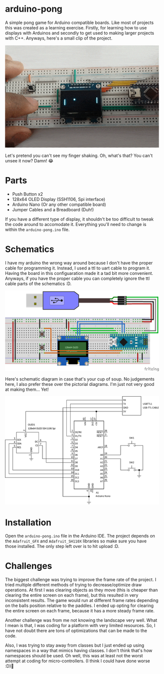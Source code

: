 # arduino-pong

A simple pong game for Arduino compatible boards.
Like most of projects this was created as a learning exercise.
Firstly, for learning how to use displays with Arduinos and
secondly to get used to making larger projects with C++.
Anyways, here's a small clip of the project.

![Game Over GIF](./images/arduino-pong-game-over.gif)

Let's pretend you can't see my finger shaking. Oh, what's that? You can't unsee it now? Damn! :joy:

# Parts

* Push Button x2
* 128x64 OLED Display (SSH1106, Spi interface)
* Arduino Nano (Or any other compatible board)
* Jumper Cables and a Breadboard (Duh!)

If you have a different type of display, it shouldn't be too difficult to tweak the code around to accomodate it. Everything you'll need to change is within the `arduino-pong.ino` file.

# Schematics

I have my arduino the wrong way around because I don't have the proper cable for programming it. Instead, I used a ttl to uart cable to program it. Having the board in this configuaration made it a tad bit more convenient. Anyways, if you have the proper cable you can completely ignore the ttl cable parts of the schematics :D.

![Pictorial Diagram](./images/arduino-pong-fritzing.png)

Here's schematic diagram in case that's your cup of soup. No judgements here, I also prefer these over the pictorial diagrams. I'm just not very good at making them... Yet!

![Schematic Diagram](./images/arduino-pong-schematic.png)

# Installation

Open the `arduino-pong.ino` file in the Arduino IDE. The project depends on the `Adafruit_GFX` and `Adafruit_SH110X` libraries so make sure you have those installed. The only step left over is to hit upload :D.

# Challenges

The biggest challenge was trying to improve the frame rate of the project.
I tried multiple different methods of trying to decrease/optimize draw operations.
At first I was clearing objects as they move (this is cheaper than clearing the entire screen on each frame),
but this resulted in very inconsistent results.
The game would run at different frame rates depending on the balls position relative to the paddles.
I ended up opting for clearing the entire screen on each frame, because it has a more steady frame rate.

Another challenge was from me not knowing the landscape very well.
What I mean is that, I was coding for a platform with very limited resources. So, I have not doubt there are tons of optimizations that can be made to the code.

Also, I was trying to stay away from classes but I just ended up using namespaces in a way that mimics having classes. I don't think that's how namespaces should be used. Oh well, this was at least not the worst attempt at coding for micro-controllers. (I think I could have done worse :D)
